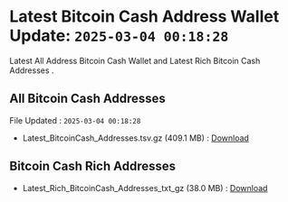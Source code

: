 # Latest Bitcoin Cash Address Wallet Update: `2025-03-04 00:18:28`

Latest All Address Bitcoin Cash Wallet and Latest Rich Bitcoin Cash Addresses .

## All Bitcoin Cash Addresses

File Updated : `2025-03-04 00:18:28`

- Latest_BitcoinCash_Addresses.tsv.gz (409.1 MB) : [Download](https://github.com/Pymmdrza/Rich-Address-Wallet/releases/tag/BitcoinCash)

## Bitcoin Cash Rich Addresses

- Latest_Rich_BitcoinCash_Addresses_txt_gz (38.0 MB) : [Download](https://github.com/Pymmdrza/Rich-Address-Wallet/releases/tag/BitcoinCash)
